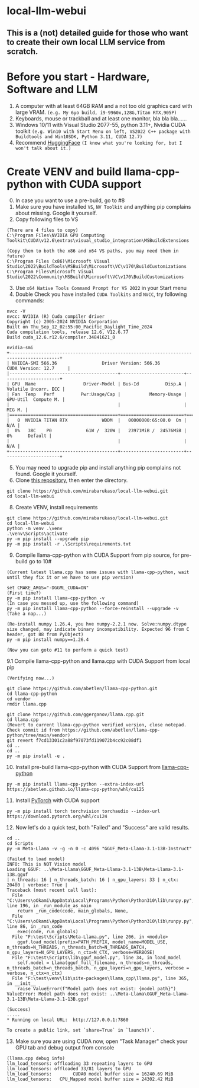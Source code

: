 # local-llm-webui
This is a (not) detailed guide for those who want to create their own local LLM service from scratch.    
------
   
# Before you start - Hardware, Software and LLM
1. A computer with at least 64GB RAM and a not too old graphics card with large VRAM. `(e.g. My 6yo build, i9-9960x,128G,Titan RTX,905P)`   
2. Keyboards, mouse or trackball and at least one monitor, bla bla bla......   
3. Windows 10/11 with Visual Studio 2077-55, python 3.11+, Nvidia CUDA toolkit `(e.g. Win10 with Start Menu on left, VS2022 C++ package with Buildtools and Win10SDK, Python 3.11, CUDA 12.7)`   
4. Recommend [HuggingFace](https://huggingface.co/) `(I know what you're looking for, but I won't talk about it.)`    

# Create VENV and build llama-cpp-python with CUDA support
0. In case you want to use a pre-build, go to #8
1. Make sure you have installed `VS`, `NV Toolkit` and anything pip complains about missing. Google it yourself.
2. Copy following files to VS
```
(There are 4 files to copy)
C:\Program Files\NVIDIA GPU Computing Toolkit\CUDA\v12.6\extras\visual_studio_integration\MSBuildExtensions

(Copy them to both the x86 and x64 VS paths, you may need them in future)
C:\Program Files (x86)\Microsoft Visual Studio\2022\BuildTools\MSBuild\Microsoft\VC\v170\BuildCustomizations
C:\Program Files\Microsoft Visual Studio\2022\Community\MSBuild\Microsoft\VC\v170\BuildCustomizations
```
3. Use `x64 Native Tools Command Prompt for VS 2022` in your Start menu
4. Double Check you have installed `CUDA Toolkits` and `NVCC`, try following commands:   
```
nvcc -V
nvcc: NVIDIA (R) Cuda compiler driver
Copyright (c) 2005-2024 NVIDIA Corporation
Built on Thu_Sep_12_02:55:00_Pacific_Daylight_Time_2024
Cuda compilation tools, release 12.6, V12.6.77
Build cuda_12.6.r12.6/compiler.34841621_0

nvidia-smi
+-----------------------------------------------------------------------------------------+
| NVIDIA-SMI 566.36                 Driver Version: 566.36         CUDA Version: 12.7     |
|-----------------------------------------+------------------------+----------------------+
| GPU  Name                  Driver-Model | Bus-Id          Disp.A | Volatile Uncorr. ECC |
| Fan  Temp   Perf          Pwr:Usage/Cap |           Memory-Usage | GPU-Util  Compute M. |
|                                         |                        |               MIG M. |
|=========================================+========================+======================|
|   0  NVIDIA TITAN RTX             WDDM  |   00000000:65:00.0  On |                  N/A |
|  0%   38C    P0             61W /  320W |   23971MiB /  24576MiB |      0%      Default |
|                                         |                        |                  N/A |
+-----------------------------------------+------------------------+----------------------+
```
5. You may need to upgrade pip and install anything pip complains not found. Google it yourself.    
6. Clone [this repository](https://github.com/mirabarukaso/local-llm-webui/tree/main), then enter the directory.
```
git clone https://github.com/mirabarukaso/local-llm-webui.git
cd local-llm-webui
```
8. Create VENV, install requirements   
```
git clone https://github.com/mirabarukaso/local-llm-webui.git
cd local-llm-webui
python -m venv .\venv
.\venv\Scripts\activate
py -m pip install --upgrade pip
py -m pip install -r .\Scripts\requirements.txt
```
9. Compile llama-cpp-python with CUDA Support from pip source, for pre-build go to 10#    
```
(Current latest llama.cpp has some issues with llama-cpp-python, wait until they fix it or we have to use pip version)

set CMAKE_ARGS="-DGGML_CUDA=ON"
(First time?)
py -m pip install llama-cpp-python -v
(In case you messed up, use the following command)
py -m pip install llama-cpp-python --force-reinstall --upgrade -v
(Take a nap...)

(Re-install numpy 1.26.4, you hve numpy-2.2.1 now. Solve:numpy.dtype size changed, may indicate binary incompatibility. Expected 96 from C header, got 88 from PyObject)
py -m pip install numpy==1.26.4

(Now you can goto #11 to perform a quick test)
```
9.1 Compile llama-cpp-python and llama.cpp with CUDA Support from local pip
```
(Verifying now...)

git clone https://github.com/abetlen/llama-cpp-python.git
cd llama-cpp-python
cd vendor
rmdir llama.cpp

git clone https://github.com/ggerganov/llama.cpp.git
cd llama.cpp
(Revert to current llama-cpp-python verified version, close notepad. Check commit id from https://github.com/abetlen/llama-cpp-python/tree/main/vendor)
git revert f7cd13301c2a88f97073fd119072b4cc92c08df1
cd ..
cd ..
py -m pip install -e .
```

10. Install pre-build llama-cpp-python with CUDA Support from [llama-cpp-python](https://github.com/abetlen/llama-cpp-python)
```
py -m pip install llama-cpp-python --extra-index-url https://abetlen.github.io/llama-cpp-python/whl/cu125
```
11. Install [PyTorch](https://pytorch.org/get-started/locally/) with CUDA support
```
py -m pip install torch torchvision torchaudio --index-url https://download.pytorch.org/whl/cu124
```
12. Now let's do a quick test, both "Failed" and "Success" are valid results.
```
cd ..
cd Scripts
py -m Meta-Llama -v -g -n 0 -c 4096 "GGUF_Meta-Llama-3.1-13B-Instruct"

(Failed to load model)
INFO: This is NOT Vision model
Loading GGUF: ..\Meta-Llama\GGUF_Meta-Llama-3.1-13B\Meta-Llama-3.1-13B.gguf
| n_threads: 16 | n_threads_batch: 16 | n_gpu_layers: 33 | n_ctx: 20480 | verbose: True |
Traceback (most recent call last):
  File "C:\Users\oOkami\AppData\Local\Programs\Python\Python310\lib\runpy.py", line 196, in _run_module_as_main
    return _run_code(code, main_globals, None,
  File "C:\Users\oOkami\AppData\Local\Programs\Python\Python310\lib\runpy.py", line 86, in _run_code
    exec(code, run_globals)
  File "F:\test\Scripts\Meta-Llama.py", line 206, in <module>
    gguf.load_model(prefix=PATH_PREFIX, model_name=MODEL_USE, n_threads=N_THREADS, n_threads_batch=N_THREADS_BATCH, n_gpu_layers=N_GPU_LAYERS, n_ctx=N_CTX, verbose=VERBOSE)
  File "F:\test\Scripts\lib\gguf_model.py", line 34, in load_model
    self.model = Llama(gguf_full_filename, n_threads=n_threads, n_threads_batch=n_threads_batch, n_gpu_layers=n_gpu_layers, verbose = verbose, n_ctx=n_ctx)
  File "F:\test\venv\lib\site-packages\llama_cpp\llama.py", line 365, in __init__
    raise ValueError(f"Model path does not exist: {model_path}")
ValueError: Model path does not exist: ..\Meta-Llama\GGUF_Meta-Llama-3.1-13B\Meta-Llama-3.1-13B.gguf

(Success)
.....
* Running on local URL:  http://127.0.0.1:7860

To create a public link, set `share=True` in `launch()`.
```
13. Make sure you are using CUDA now, open "Task Manager" check your GPU tab and debug output from console
```
(llama.cpp debug info)
llm_load_tensors: offloading 33 repeating layers to GPU
llm_load_tensors: offloaded 33/81 layers to GPU
llm_load_tensors:        CUDA0 model buffer size = 16240.69 MiB
llm_load_tensors:   CPU_Mapped model buffer size = 24302.42 MiB
```
